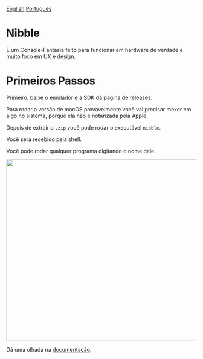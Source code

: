 [English](README.md) [Português](README.pt-BR.md)

# Nibble

É um Console-Fantasia feito para funcionar em hardware de verdade e muito
foco em UX e design.

# Primeiros Passos

Primeiro, baixe o emulador e a SDK dá página de [releases](https://github.com/nibbleteam/nibble/releases).

Para rodar a versão de macOS provavelmente você vai precisar mexer em algo no sistema, porquê ela não é notarizada pela Apple.

Depois de extrair o `.zip` você pode rodar o executável `nibble`.

Você será recebido pela shell.

Você pode rodar qualquer programa digitando o nome dele.

<p align="center">
        <img style="image-rendering: pixelated;" src ="https://github.com/pongboy/nibble/raw/master/assets/screencaps/v0.2.0-cut.gif" width="800" height="480"/>
</p>

Dá uma olhada na [documentação](https://docs.nibble.world).
